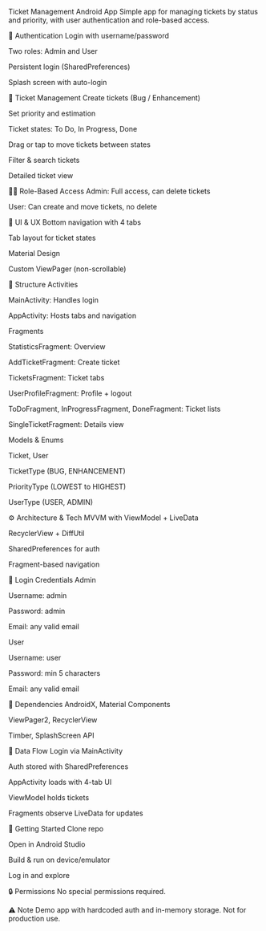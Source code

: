 Ticket Management Android App
Simple app for managing tickets by status and priority, with user authentication and role-based access.

🔐 Authentication
Login with username/password

Two roles: Admin and User

Persistent login (SharedPreferences)

Splash screen with auto-login

📝 Ticket Management
Create tickets (Bug / Enhancement)

Set priority and estimation

Ticket states: To Do, In Progress, Done

Drag or tap to move tickets between states

Filter & search tickets

Detailed ticket view

🧑‍💼 Role-Based Access
Admin: Full access, can delete tickets

User: Can create and move tickets, no delete

🎨 UI & UX
Bottom navigation with 4 tabs

Tab layout for ticket states

Material Design

Custom ViewPager (non-scrollable)

📁 Structure
Activities

MainActivity: Handles login

AppActivity: Hosts tabs and navigation

Fragments

StatisticsFragment: Overview

AddTicketFragment: Create ticket

TicketsFragment: Ticket tabs

UserProfileFragment: Profile + logout

ToDoFragment, InProgressFragment, DoneFragment: Ticket lists

SingleTicketFragment: Details view

Models & Enums

Ticket, User

TicketType (BUG, ENHANCEMENT)

PriorityType (LOWEST to HIGHEST)

UserType (USER, ADMIN)

⚙️ Architecture & Tech
MVVM with ViewModel + LiveData

RecyclerView + DiffUtil

SharedPreferences for auth

Fragment-based navigation

👤 Login Credentials
Admin

Username: admin

Password: admin

Email: any valid email

User

Username: user

Password: min 5 characters

Email: any valid email

🧩 Dependencies
AndroidX, Material Components

ViewPager2, RecyclerView

Timber, SplashScreen API

🔄 Data Flow
Login via MainActivity

Auth stored with SharedPreferences

AppActivity loads with 4-tab UI

ViewModel holds tickets

Fragments observe LiveData for updates

🚀 Getting Started
Clone repo

Open in Android Studio

Build & run on device/emulator

Log in and explore

🔒 Permissions
No special permissions required.

⚠️ Note
Demo app with hardcoded auth and in-memory storage. Not for production use.
